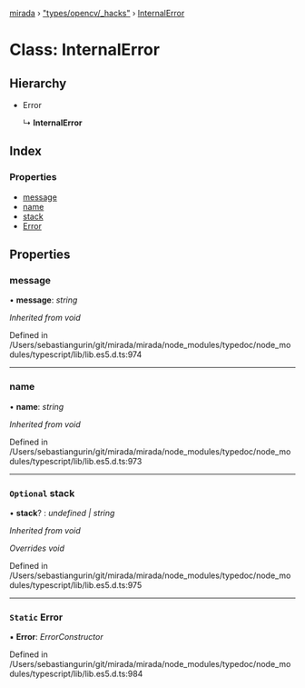 [mirada](../README.md) › ["types/opencv/_hacks"](../modules/_types_opencv__hacks_.md) › [InternalError](_types_opencv__hacks_.internalerror.md)

# Class: InternalError


## Hierarchy

* Error

  ↳ **InternalError**

## Index

### Properties

* [message](_types_opencv__hacks_.internalerror.md#message)
* [name](_types_opencv__hacks_.internalerror.md#name)
* [stack](_types_opencv__hacks_.internalerror.md#optional-stack)
* [Error](_types_opencv__hacks_.internalerror.md#static-error)

## Properties

###  message

• **message**: *string*

*Inherited from void*

Defined in /Users/sebastiangurin/git/mirada/mirada/node_modules/typedoc/node_modules/typescript/lib/lib.es5.d.ts:974

___

###  name

• **name**: *string*

*Inherited from void*

Defined in /Users/sebastiangurin/git/mirada/mirada/node_modules/typedoc/node_modules/typescript/lib/lib.es5.d.ts:973

___

### `Optional` stack

• **stack**? : *undefined | string*

*Inherited from void*

*Overrides void*

Defined in /Users/sebastiangurin/git/mirada/mirada/node_modules/typedoc/node_modules/typescript/lib/lib.es5.d.ts:975

___

### `Static` Error

▪ **Error**: *ErrorConstructor*

Defined in /Users/sebastiangurin/git/mirada/mirada/node_modules/typedoc/node_modules/typescript/lib/lib.es5.d.ts:984